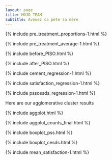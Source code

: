 ```yaml
---
layout: page
title: MOJO TEAM
subtitle: Avouez ca pète sa mère
---
```

{% include pre_treatment_proportions-1.html %}

{% include pre_treatment_average-1.html %}

{% include before_PISO.html %}

{% include after_PISO.html %}

{% include cement_regression-1.html %}

{% include satisfaction_regression-1.html %}

{% include psscesds_regression-1.html %}

Here are our agglomerative cluster results

{% include aggplot.html %}

{% include aggplot_counts_final.html %}

{% include boxplot_pss.html %}

{% include boxplot_cesds.html %}

{% include mean_satisfaction-1.html %}


